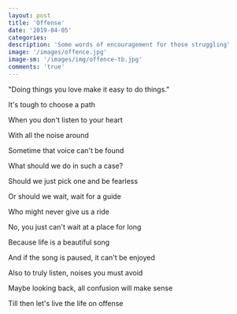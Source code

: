 ```yaml
---
layout: post
title: 'Offense'
date: '2019-04-05'
categories: 
description: 'Some words of encouragement for those struggling'
image: '/images/offence.jpg'
image-sm: '/images/img/offence-tb.jpg'
comments: 'true'
---
```


"Doing things you love make it easy to do things."

It's tough to choose a path

When you don't listen to your heart

With all the noise around 

Sometime that voice can't be found

What should we do in such a case?

Should we just pick one and be fearless

Or should we wait, wait for a guide

Who might never give us a ride

No, you just can't wait at a place for long

Because life is a beautiful song

And if the song is paused, it can't be enjoyed

Also to truly listen, noises you must avoid

Maybe looking back, all confusion will make sense

Till then let's live the life on offense
